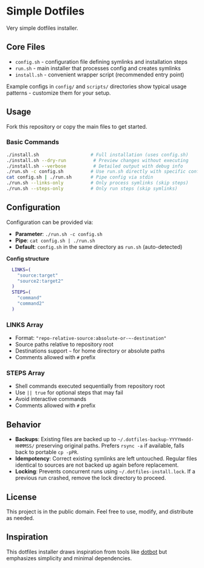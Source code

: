 # Simple Dotfiles

Very simple dotfiles installer.

## Core Files

- `config.sh` - configuration file defining symlinks and installation steps
- `run.sh` - main installer that processes config and creates symlinks
- `install.sh` - convenient wrapper script (recommended entry point)

Example configs in `config/` and `scripts/` directories show typical usage patterns - customize them for your setup.

## Usage

Fork this repository or copy the main files to get started.

### Basic Commands

```bash
./install.sh                   # Full installation (uses config.sh)
./install.sh --dry-run          # Preview changes without executing
./install.sh --verbose          # Detailed output with debug info
./run.sh -c config.sh          # Use run.sh directly with specific config
cat config.sh | ./run.sh       # Pipe config via stdin
./run.sh --links-only          # Only process symlinks (skip steps)
./run.sh --steps-only          # Only run steps (skip symlinks)
```

## Configuration

Configuration can be provided via:

- **Parameter**: `./run.sh -c config.sh`
- **Pipe**: `cat config.sh | ./run.sh`
- **Default**: `config.sh` in the same directory as `run.sh` (auto-detected)

**Config structure**

```bash
  LINKS=(
    "source:target"
    "source2:target2"
  )
  STEPS=(
    "command"
    "command2"
  )
```

### LINKS Array

- Format: `"repo-relative-source:absolute-or-~-destination"`
- Source paths relative to repository root
- Destinations support `~` for home directory or absolute paths
- Comments allowed with `#` prefix

### STEPS Array

- Shell commands executed sequentially from repository root
- Use `|| true` for optional steps that may fail
- Avoid interactive commands
- Comments allowed with `#` prefix

## Behavior

- **Backups**: Existing files are backed up to `~/.dotfiles-backup-YYYYmmdd-HHMMSS/` preserving original paths. Prefers `rsync -a` if available, falls back to portable `cp -pPR`.
- **Idempotency**: Correct existing symlinks are left untouched. Regular files identical to sources are not backed up again before replacement.
- **Locking**: Prevents concurrent runs using `~/.dotfiles-install.lock`. If a previous run crashed, remove the lock directory to proceed.

## License

This project is in the public domain. Feel free to use, modify, and distribute as needed.

## Inspiration

This dotfiles installer draws inspiration from tools like [dotbot](https://github.com/anishathalye/dotbot) but emphasizes simplicity and minimal dependencies.
